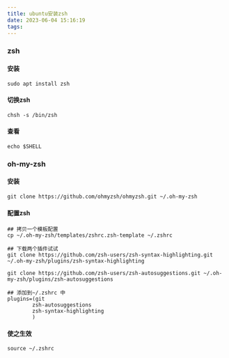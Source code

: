 ```yaml
---
title: ubuntu安装zsh
date: 2023-06-04 15:16:19
tags:
---
```


### zsh

#### 安装

```shell
sudo apt install zsh
```

#### 切换zsh

```shell
chsh -s /bin/zsh
```

#### 查看

```shell
echo $SHELL
```



### oh-my-zsh

#### 安装

```shell
git clone https://github.com/ohmyzsh/ohmyzsh.git ~/.oh-my-zsh
```



#### 配置zsh

```shell
## 拷贝一个模板配置
cp ~/.oh-my-zsh/templates/zshrc.zsh-template ~/.zshrc

## 下载两个插件试试
git clone https://github.com/zsh-users/zsh-syntax-highlighting.git ~/.oh-my-zsh/plugins/zsh-syntax-highlighting

git clone https://github.com/zsh-users/zsh-autosuggestions.git ~/.oh-my-zsh/plugins/zsh-autosuggestions

## 添加到~/.zshrc 中
plugins=(git
        zsh-autosuggestions
        zsh-syntax-highlighting
        )

```



#### 使之生效

```shell
source ~/.zshrc
```

